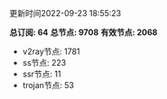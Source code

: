 更新时间2022-09-23 18:55:23

**总订阅: 64**
**总节点: 9708**
**有效节点: 2068**
- v2ray节点: 1781
- ss节点: 223
- ssr节点: 11
- trojan节点: 53
